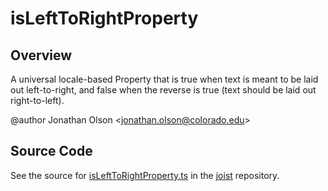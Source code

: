 # isLeftToRightProperty

## Overview

A universal locale-based Property that is true when text is meant to be laid out left-to-right, and false
when the reverse is true (text should be laid out right-to-left).

@author Jonathan Olson &lt;jonathan.olson@colorado.edu&gt;



## Source Code

See the source for [isLeftToRightProperty.ts](https://github.com/phetsims/joist/blob/main/js/i18n/isLeftToRightProperty.ts) in the [joist](https://github.com/phetsims/joist) repository.
